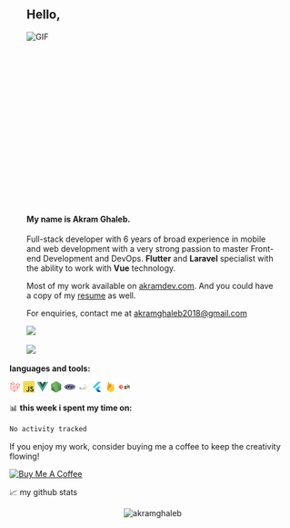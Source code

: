<br>
<div style="padding-left:30px; padding-right:30px;">
  

<h2 >Hello,</h2>
 <img align="right" alt="GIF" src="https://github.com/akramghaleb/akramghaleb/blob/main/assets/images/code.gif?raw=true" width="500" height="320" />
<h4 >My name is Akram Ghaleb.</h4>
<p>Full-stack developer with 6 years of broad experience in mobile and web development with a very strong passion to master Front-end Development and DevOps. <b>Flutter</b> and <b>Laravel</b> specialist with the ability to work with <b>Vue</b> technology.
</p>

<p>Most of my work available on <a href="https://akramdev.com/" target="_blank">akramdev.com</a>. And you could have a copy of my <a href="https://akramdev.com/cv" target="_blank" download="akram_cv.pdf" data-aos="zoom-in" data-aos-anchor="data-aos-anchor" class="btn btn-default mr-3">resume</a> as well.
</p>
<p>For enquiries, contact me at <a href="mailto:akramghaleb2018@gmail.com">akramghaleb2018@gmail.com</a></p>

<a href="https://backend.akramdev.com/cv" target="_blank" download="akram_cv.pdf" data-aos="zoom-in" data-aos-anchor="data-aos-anchor" class="btn btn-default mr-3"><img src="https://img.shields.io/badge/Download-CV-blue"></a>

![](https://visitor-badge.laobi.icu/badge?page_id=akramghaleb.akramghaleb)

</div>

**languages and tools:**  

<code><img height="20" src="https://raw.githubusercontent.com/github/explore/80688e429a7d4ef2fca1e82350fe8e3517d3494d/topics/laravel/laravel.png"></code>
<code><img height="20" src="https://raw.githubusercontent.com/github/explore/80688e429a7d4ef2fca1e82350fe8e3517d3494d/topics/javascript/javascript.png"></code>
<code><img height="20" src="https://raw.githubusercontent.com/github/explore/80688e429a7d4ef2fca1e82350fe8e3517d3494d/topics/vue/vue.png"></code>
<code><img height="20" src="https://raw.githubusercontent.com/github/explore/80688e429a7d4ef2fca1e82350fe8e3517d3494d/topics/nodejs/nodejs.png"></code>
<code><img height="20" src="https://raw.githubusercontent.com/github/explore/80688e429a7d4ef2fca1e82350fe8e3517d3494d/topics/php/php.png"></code>
<code><img height="20" src="https://raw.githubusercontent.com/github/explore/80688e429a7d4ef2fca1e82350fe8e3517d3494d/topics/mysql/mysql.png"></code>
<code><img height="20" src="https://raw.githubusercontent.com/github/explore/80688e429a7d4ef2fca1e82350fe8e3517d3494d/topics/flutter/flutter.png"></code>
<code><img height="20" src="https://raw.githubusercontent.com/github/explore/80688e429a7d4ef2fca1e82350fe8e3517d3494d/topics/firebase/firebase.png"></code>
<code><img height="20" src="https://raw.githubusercontent.com/github/explore/80688e429a7d4ef2fca1e82350fe8e3517d3494d/topics/git/git.png"></code>

📊 **this week i spent my time on:**
<!--START_SECTION:waka-->

```txt
No activity tracked
```

<!--END_SECTION:waka-->

If you enjoy my work, consider buying me a coffee to keep the creativity flowing!

<a href="https://www.buymeacoffee.com/akramghaleb" target="_blank"><img src="https://cdn.buymeacoffee.com/buttons/v2/default-red.png" alt="Buy Me A Coffee" width="150" ></a>

  
📈 my github stats

<p align="center"> <img src="https://github-readme-stats.vercel.app/api?username=akramghaleb&show_icons=true&theme=gotham" alt="akramghaleb" />
